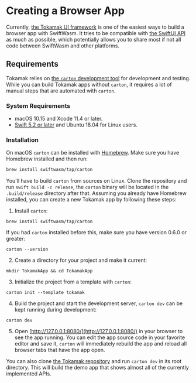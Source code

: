 # Creating a Browser App

Currently, [the Tokamak UI framework](https://tokamak.dev) is one of the easiest ways to build a
browser app with SwiftWasm. It tries to be compatible with [the SwiftUI
API](https://developer.apple.com/xcode/swiftui/) as much as possible, which potentially allows
you to share most if not all code between SwiftWasm and other platforms.

## Requirements

Tokamak relies on [the `carton` development tool](https://carton.dev) for development and testing.
While you can build Tokamak apps without `carton`, it requires a lot of manual steps that are
automated with `carton`.

### System Requirements

- macOS 10.15 and Xcode 11.4 or later.
- [Swift 5.2 or later](https://swift.org/download/) and Ubuntu 18.04 for Linux users.

### Installation

On macOS `carton` can be installed with [Homebrew](https://brew.sh/). Make sure you have Homebrew
installed and then run:

```sh
brew install swiftwasm/tap/carton
```

You'll have to build `carton` from sources on Linux. Clone the repository and run
`swift build -c release`, the `carton` binary will be located in the `.build/release`
directory after that.
Assuming you already have Homebrew installed, you can create a new Tokamak
app by following these steps:

1. Install `carton`:

```
brew install swiftwasm/tap/carton
```

If you had `carton` installed before this, make sure you have version 0.6.0 or greater:

```
carton --version
```

2. Create a directory for your project and make it current:

```
mkdir TokamakApp && cd TokamakApp
```

3. Initialize the project from a template with `carton`:

```
carton init --template tokamak
```

4. Build the project and start the development server, `carton dev` can be kept running
   during development:

```
carton dev
```

5. Open [http://127.0.0.1:8080/](http://127.0.0.1:8080/) in your browser to see the app
   running. You can edit the app source code in your favorite editor and save it, `carton`
   will immediately rebuild the app and reload all browser tabs that have the app open.

You can also clone [the Tokamak repository](https://github.com/TokamakUI/Tokamak) and run `carton
dev` in its root directory. This will build the demo app that shows almost all of the currently
implemented APIs.